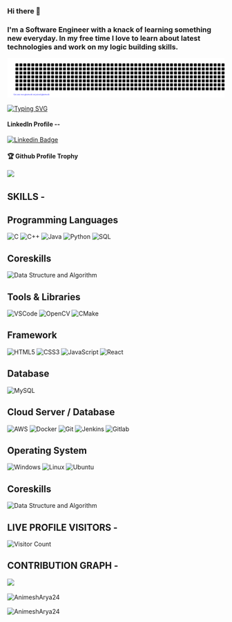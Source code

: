 ### Hi there 👋

<!--
**AnimeshArya24/AnimeshArya24** is a ✨ _special_ ✨ repository because its `README.md` (this file) appears on your GitHub profile.

Here are some ideas to get you started:

- 🔭 I’m currently working on ...
- 🌱 I’m currently learning ...
- 👯 I’m looking to collaborate on ...
- 🤔 I’m looking for help with ...
- 💬 Ask me about ...
- 📫 How to reach me: ...
- 😄 Pronouns: ...
- ⚡ Fun fact: ...
-->

### I'm a Software Engineer with a knack of learning something new everyday. In my free time I love to learn about latest technologies and work on my logic building skills.

![gitartwork](gitartwork.svg)


[![Typing SVG](https://readme-typing-svg.herokuapp.com?font=Handjet&size=25&pause=1000&color=56E4F8&width=435&lines=Software+Developer;Modern+C%2B%2B+developer;OOPS+Programming;DevOps+Engineer)](https://git.io/typing-svg)

<h4>LinkedIn Profile --</h4>

[![Linkedin Badge](https://img.shields.io/badge/-Animesh-orange?style=flat-square&logo=Linkedin&logoColor=white&link=https://www.linkedin.com/in/animesh-arya-2407/)](https://www.linkedin.com/in/animesh-arya-2407/)  

<div>
  <h4>🏆 Github Profile Trophy</h4>
  <a href="https://github.com/ryo-ma/github-profile-trophy">
    <img src="https://github-profile-trophy.vercel.app/?username=AnimeshArya24&column=7"/>
  </a>
</div>

<div><h2>SKILLS - </h2></div> 
  <h2>Programming Languages</h2>
  
 ![C](https://img.shields.io/badge/c-%2300599C.svg?style=for-the-badge&logo=&logoColor=white)
 ![C++](https://img.shields.io/badge/C++-%2300599C.svg?style=for-the-badge&logo=C++&logoColor=white)
 ![Java](https://img.shields.io/badge/java-%2300599C.svg?style=for-the-badge&logo=java&logoColor=white)
 ![Python](https://img.shields.io/badge/python-3670A0?style=for-the-badge&logo=python&logoColor=white)
 ![SQL](https://img.shields.io/badge/sql-3670A0?style=for-the-badge&logo=sql&logoColor=white) 

  <h2>Coreskills</h2>
 
 ![Data Structure and Algorithm](https://img.shields.io/badge/DSA-CC38A6?style=for-the-badge&logo=DSA&logoColor=white)
 
 <h2>Tools & Libraries</h2>
 
 ![VSCode](https://img.shields.io/badge/VSCode-%23013243.svg?style=for-the-badge&logo=VSCode&logoColor=white)
 ![OpenCV](https://img.shields.io/badge/OpenCV-%23150458.svg?style=for-the-badge&logo=OpenCV&logoColor=white)
 ![CMake](https://img.shields.io/badge/cmake-%23150458.svg?style=for-the-badge&logo=cmake&logoColor=white)

 <h2>Framework</h2>
 
 ![HTML5](https://img.shields.io/badge/html5-%23E34F26.svg?style=for-the-badge&logo=html5&logoColor=white)
 ![CSS3](https://img.shields.io/badge/css3-%231572B6.svg?style=for-the-badge&logo=css3&logoColor=white)
 ![JavaScript](https://img.shields.io/badge/javascript-%23323330.svg?style=for-the-badge&logo=javascript&logoColor=%23F7DF1E)
 ![React](https://img.shields.io/badge/react-%2320232a.svg?style=for-the-badge&logo=react&logoColor=%2361DAFB)
 
  <h2>Database</h2>
  
 ![MySQL](https://img.shields.io/badge/mysql-%2300f.svg?style=for-the-badge&logo=mysql&logoColor=white)
 
 <h2>Cloud Server / Database</h2>
 
 ![AWS](https://img.shields.io/badge/AWS-%23FF9900.svg?style=for-the-badge&logo=amazon-aws&logoColor=white)
 ![Docker](https://img.shields.io/badge/Docker-%23FF9900.svg?style=for-the-badge&logo=Docker&logoColor=white)
 ![Git](https://img.shields.io/badge/Git-%23FF9900.svg?style=for-the-badge&logo=GitHub&logoColor=white)
 ![Jenkins](https://img.shields.io/badge/Jenkins-%23FF9900.svg?style=for-the-badge&logo=Jenkins&logoColor=white)
 ![Gitlab](https://img.shields.io/badge/Gitlab-%23FF9900.svg?style=for-the-badge&logo=Gitlab&logoColor=white)
 
 <h2>Operating System</h2>
 
 ![Windows](https://img.shields.io/badge/Windows-0078D6?style=for-the-badge&logo=windows&logoColor=white)
 ![Linux](https://img.shields.io/badge/linux-%23150458.svg?style=for-the-badge&logo=linux&logoColor=white)
 ![Ubuntu](https://img.shields.io/badge/Ubuntu-E95420?style=for-the-badge&logo=ubuntu&logoColor=white)

  <h2>Coreskills</h2>
 
 ![Data Structure and Algorithm](https://img.shields.io/badge/DSA-CC38A6?style=for-the-badge&logo=DSA&logoColor=white)

<div><h2>LIVE PROFILE VISITORS - </h2></div> 

![Visitor Count](https://profile-counter.glitch.me/AnimeshArya24/count.svg)



<div><h2>CONTRIBUTION GRAPH - </h2></div> 
<div>
  

    
![](https://activity-graph.herokuapp.com/graph?username=AnimeshArya24&theme=react-dark&area=true)     
    

  
   <div><p><img align="center" src="https://github-readme-streak-stats.herokuapp.com/?user=AnimeshArya24&" alt="AnimeshArya24" /></p>   </div> 
     <div>
     <img align="center" src="https://github-readme-stats.vercel.app/api/top-langs?username=AnimeshArya24&show_icons=true&locale=en&layout=compact" alt="AnimeshArya24" />
     </div>


  
</div>

